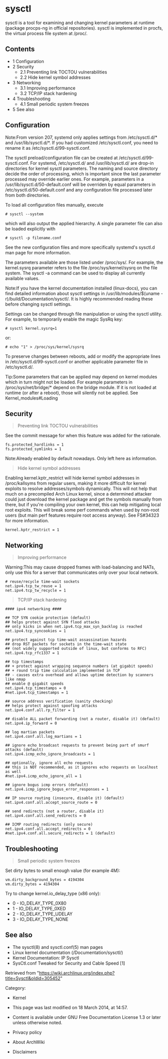 sysctl
======

sysctl is a tool for examining and changing kernel parameters at runtime
(package procps-ng in official repositories). sysctl is implemented in
procfs, the virtual process file system at /proc/.

Contents
--------

-   1 Configuration
-   2 Security
    -   2.1 Preventing link TOCTOU vulnerabilities
    -   2.2 Hide kernel symbol addresses
-   3 Networking
    -   3.1 Improving performance
    -   3.2 TCP/IP stack hardening
-   4 Troubleshooting
    -   4.1 Small periodic system freezes
-   5 See also

Configuration
-------------

Note:From version 207, systemd only applies settings from
/etc/sysctl.d/* and /usr/lib/sysctl.d/*. If you had customized
/etc/sysctl.conf, you need to rename it as /etc/sysctl.d/99-sysctl.conf.

The sysctl preload/configuration file can be created at
/etc/sysctl.d/99-sysctl.conf. For systemd, /etc/sysctl.d/ and
/usr/lib/sysctl.d/ are drop-in directories for kernel sysctl parameters.
The naming and source directory decide the order of processing, which is
important since the last parameter processed may override earlier ones.
For example, parameters in a /usr/lib/sysctl.d/50-default.conf will be
overriden by equal parameters in /etc/sysctl.d/50-default.conf and any
configuration file processed later from both directories.

To load all configuration files manually, execute

    # sysctl --system 

which will also output the applied hierarchy. A single parameter file
can also be loaded explicitly with

    # sysctl -p filename.conf

See the new configuration files and more specifically systemd's sysctl.d
man page for more information.

The parameters available are those listed under /proc/sys/. For example,
the kernel.sysrq parameter refers to the file /proc/sys/kernel/sysrq on
the file system. The sysctl -a command can be used to display all
currently available values.

Note:If you have the kernel documentation installed (linux-docs), you
can find detailed information about sysctl settings in
/usr/lib/modules/$(uname -r)/build/Documentation/sysctl/. It is highly
recommended reading these before changing sysctl settings.

Settings can be changed through file manipulation or using the sysctl
utility. For example, to temporarily enable the magic SysRq key:

    # sysctl kernel.sysrq=1

or:

    # echo "1" > /proc/sys/kernel/sysrq

To preserve changes between reboots, add or modify the appropriate lines
in /etc/sysctl.d/99-sysctl.conf or another applicable parameter file in
/etc/sysctl.d/.

Tip:Some parameters that can be applied may depend on kernel modules
which in turn might not be loaded. For example parameters in
/proc/sys/net/bridge/* depend on the bridge module. If it is not loaded
at runtime (or after a reboot), those will silently not be applied. See
Kernel_modules#Loading

Security
--------

> Preventing link TOCTOU vulnerabilities

See the commit message for when this feature was added for the
rationale.

    fs.protected_hardlinks = 1
    fs.protected_symlinks = 1

Note:Already enabled by default nowadays. Only left here as information.

> Hide kernel symbol addresses

Enabling kernel.kptr_restrict will hide kernel symbol addresses in
/proc/kallsyms from regular users, making it more difficult for kernel
exploits to resolve addresses/symbols dynamically. This will not help
that much on a precompiled Arch Linux kernel, since a determined
attacker could just download the kernel package and get the symbols
manually from there, but if you're compiling your own kernel, this can
help mitigating local root exploits. This will break some perf commands
when used by non-root users (but main perf features require root access
anyway). See FS#34323 for more information.

    kernel.kptr_restrict = 1

Networking
----------

> Improving performance

Warning:This may cause dropped frames with load-balancing and NATs, only
use this for a server that communicates only over your local network.

    # reuse/recycle time-wait sockets
    net.ipv4.tcp_tw_reuse = 1
    net.ipv4.tcp_tw_recycle = 1

> TCP/IP stack hardening

    #### ipv4 networking ####

    ## TCP SYN cookie protection (default)
    ## helps protect against SYN flood attacks
    ## only kicks in when net.ipv4.tcp_max_syn_backlog is reached
    net.ipv4.tcp_syncookies = 1

    ## protect against tcp time-wait assassination hazards
    ## drop RST packets for sockets in the time-wait state
    ## (not widely supported outside of linux, but conforms to RFC)
    net.ipv4.tcp_rfc1337 = 1

    ## tcp timestamps
    ## + protect against wrapping sequence numbers (at gigabit speeds)
    ## + round trip time calculation implemented in TCP
    ## - causes extra overhead and allows uptime detection by scanners like nmap
    ## enable @ gigabit speeds
    net.ipv4.tcp_timestamps = 0
    #net.ipv4.tcp_timestamps = 1

    ## source address verification (sanity checking)
    ## helps protect against spoofing attacks
    net.ipv4.conf.all.rp_filter = 1

    ## disable ALL packet forwarding (not a router, disable it) (default)
    net.ipv4.ip_forward = 0

    ## log martian packets
    net.ipv4.conf.all.log_martians = 1

    ## ignore echo broadcast requests to prevent being part of smurf attacks (default)
    net.ipv4.icmp_echo_ignore_broadcasts = 1

    ## optionally, ignore all echo requests
    ## this is NOT recommended, as it ignores echo requests on localhost as well
    #net.ipv4.icmp_echo_ignore_all = 1

    ## ignore bogus icmp errors (default)
    net.ipv4.icmp_ignore_bogus_error_responses = 1

    ## IP source routing (insecure, disable it) (default)
    net.ipv4.conf.all.accept_source_route = 0

    ## send redirects (not a router, disable it)
    net.ipv4.conf.all.send_redirects = 0

    ## ICMP routing redirects (only secure)
    net.ipv4.conf.all.accept_redirects = 0
    #net.ipv4.conf.all.secure_redirects = 1 (default)

Troubleshooting
---------------

> Small periodic system freezes

Set dirty bytes to small enough value (for example 4M):

    vm.dirty_background_bytes = 4194304
    vm.dirty_bytes = 4194304

Try to change kernel.io_delay_type (x86 only):

-   0 - IO_DELAY_TYPE_0X80
-   1 - IO_DELAY_TYPE_0XED
-   2 - IO_DELAY_TYPE_UDELAY
-   3 - IO_DELAY_TYPE_NONE

See also
--------

-   The sysctl(8) and sysctl.conf(5) man pages
-   Linux kernel documentation
    (<kernel source dir>/Documentation/sysctl/)
-   Kernel Documentation: IP Sysctl
-   SysCtl.conf Tweaked for Security and Cable Speed [1]

Retrieved from
"https://wiki.archlinux.org/index.php?title=Sysctl&oldid=305452"

Category:

-   Kernel

-   This page was last modified on 18 March 2014, at 14:57.
-   Content is available under GNU Free Documentation License 1.3 or
    later unless otherwise noted.
-   Privacy policy
-   About ArchWiki
-   Disclaimers
